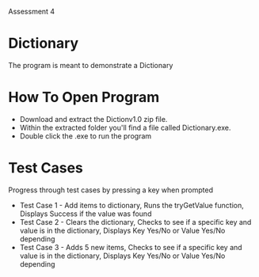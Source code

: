 Assessment 4

# Dictionary
The program is meant to demonstrate a Dictionary
# How To Open Program 
* Download and extract the Dictionv1.0 zip file.
* Within the extracted folder you'll find a file called Dictionary.exe.
* Double click the .exe to run the program
# Test Cases
Progress through test cases by pressing a key when prompted
* Test Case 1 - Add items to dictionary, Runs the tryGetValue function, Displays Success if the value was found
* Test Case 2 - Clears the dictionary, Checks to see if a specific key and value is in the dictionary, Displays Key Yes/No or Value Yes/No depending
* Test Case 3 - Adds 5 new items, Checks to see if a specific key and value is in the dictionary, Displays Key Yes/No or Value Yes/No depending
